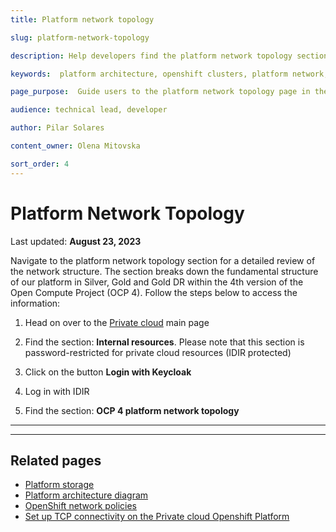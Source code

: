```yaml
---
title: Platform network topology 

slug: platform-network-topology

description: Help developers find the platform network topology section and how to access it

keywords:  platform architecture, openshift clusters, platform network, topology, network topology, openshift network, clusters, internal resources, protected content 

page_purpose:  Guide users to the platform network topology page in the IDIR protected content area

audience: technical lead, developer

author: Pilar Solares

content_owner: Olena Mitovska

sort_order: 4
---
```


# Platform Network Topology
Last updated: **August 23, 2023**

Navigate to the platform network topology section for a detailed review of the network structure. The section breaks down the fundamental structure of our platform in Silver, Gold and Gold DR within the 4th version of the Open Compute Project  (OCP 4). Follow the steps below to access the information:

1. Head on over to the [Private cloud](https://digital.gov.bc.ca/cloud/private/) main page

2. Find the section: **Internal resources**. Please note that this section is password-restricted for private cloud resources (IDIR protected)

3. Click on the button  **Login with Keycloak** 

4. Log in with IDIR

5. Find the section: **OCP 4 platform network topology**

---
---

 ## Related pages 

- [Platform storage](/platform-storage/)
- [Platform architecture diagram](/platform-architecture-diagram/)
- [OpenShift network policies](/openshift-network-policies/)
- [Set up TCP connectivity on the Private cloud Openshift Platform](/set-up-tcp-connectivity-on-private-cloud-openshift-platform/)

